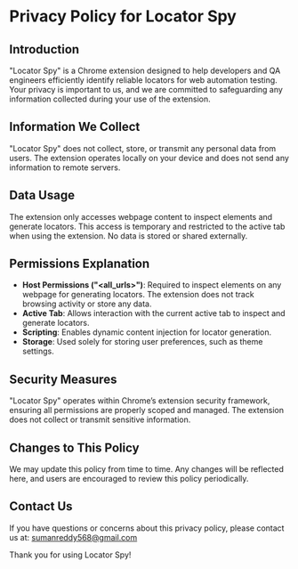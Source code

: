 # Privacy Policy for Locator Spy

## Introduction
"Locator Spy" is a Chrome extension designed to help developers and QA engineers efficiently identify reliable locators for web automation testing. Your privacy is important to us, and we are committed to safeguarding any information collected during your use of the extension.

## Information We Collect
"Locator Spy" does not collect, store, or transmit any personal data from users. The extension operates locally on your device and does not send any information to remote servers.

## Data Usage
The extension only accesses webpage content to inspect elements and generate locators. This access is temporary and restricted to the active tab when using the extension. No data is stored or shared externally.

## Permissions Explanation
- **Host Permissions ("<all_urls>")**: Required to inspect elements on any webpage for generating locators. The extension does not track browsing activity or store any data.
- **Active Tab**: Allows interaction with the current active tab to inspect and generate locators.
- **Scripting**: Enables dynamic content injection for locator generation.
- **Storage**: Used solely for storing user preferences, such as theme settings.

## Security Measures
"Locator Spy" operates within Chrome’s extension security framework, ensuring all permissions are properly scoped and managed. The extension does not collect or transmit sensitive information.

## Changes to This Policy
We may update this policy from time to time. Any changes will be reflected here, and users are encouraged to review this policy periodically.

## Contact Us
If you have questions or concerns about this privacy policy, please contact us at: sumanreddy568@gmail.com

Thank you for using Locator Spy!
